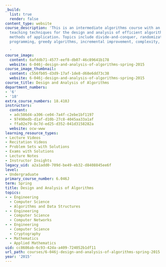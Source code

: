 ```yaml
---
_build:
  list: true
  render: false
content_type: website
course_description: 'This is an intermediate algorithms course with an emphasis on
  teaching techniques for the design and analysis of efficient algorithms, emphasizing
  methods of application. Topics include divide-and-conquer, randomization, dynamic
  programming, greedy algorithms, incremental improvement, complexity, and cryptography.

  '
course_image:
  content: 6afddb71-4577-eef8-db07-46c89641b178
  website: 6-046j-design-and-analysis-of-algorithms-spring-2015
course_image_thumbnail:
  content: c556fb05-d3d9-17af-1de8-d68e6dd73c38
  website: 6-046j-design-and-analysis-of-algorithms-spring-2015
course_title: Design and Analysis of Algorithms
department_numbers:
- '6'
- '18'
extra_course_numbers: 18.410J
instructors:
  content:
  - adc586d4-a306-ce04-7a4f-c2ebe1bf1197
  - 97490edb-d1af-d10b-27c8-4045aa33a1af
  - ffa02e79-8c7d-ed25-d352-041d3158282a
  website: ocw-www
learning_resource_types:
- Lecture Videos
- Recitation Videos
- Problem Sets with Solutions
- Exams with Solutions
- Lecture Notes
- Instructor Insights
legacy_uid: a2a1add0-709d-be49-eb32-d8408845ee6f
level:
- Undergraduate
primary_course_number: 6.046J
term: Spring
title: Design and Analysis of Algorithms
topics:
- - Engineering
  - Computer Science
  - Algorithms and Data Structures
- - Engineering
  - Computer Science
  - Computer Networks
- - Engineering
  - Computer Science
  - Cryptography
- - Mathematics
  - Applied Mathematics
uid: cc8686ab-6c93-42da-a409-724052b1df11
url_path: courses/6-046j-design-and-analysis-of-algorithms-spring-2015
year: '2015'
---
```


